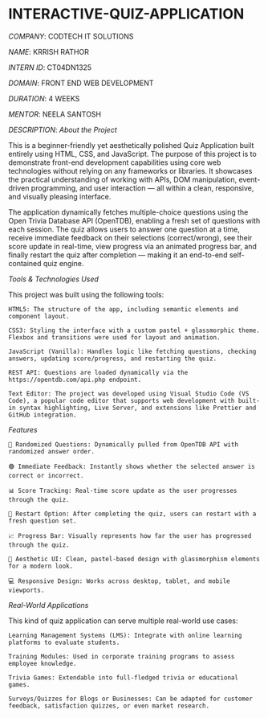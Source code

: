 # INTERACTIVE-QUIZ-APPLICATION

*COMPANY*: CODTECH IT SOLUTIONS

*NAME*: KRRISH RATHOR

*INTERN ID*: CT04DN1325

*DOMAIN*: FRONT END WEB DEVELOPMENT

*DURATION*: 4 WEEKS 

*MENTOR*: NEELA SANTOSH


*DESCRIPTION*:
*About the Project*

This is a beginner-friendly yet aesthetically polished Quiz Application built entirely using HTML, CSS, and JavaScript. The purpose of this project is to demonstrate front-end development capabilities using core web technologies without relying on any frameworks or libraries. It showcases the practical understanding of working with APIs, DOM manipulation, event-driven programming, and user interaction — all within a clean, responsive, and visually pleasing interface.

The application dynamically fetches multiple-choice questions using the Open Trivia Database API (OpenTDB), enabling a fresh set of questions with each session. The quiz allows users to answer one question at a time, receive immediate feedback on their selections (correct/wrong), see their score update in real-time, view progress via an animated progress bar, and finally restart the quiz after completion — making it an end-to-end self-contained quiz engine.

*Tools & Technologies Used*

This project was built using the following tools:

    HTML5: The structure of the app, including semantic elements and component layout.

    CSS3: Styling the interface with a custom pastel + glassmorphic theme. Flexbox and transitions were used for layout and animation.

    JavaScript (Vanilla): Handles logic like fetching questions, checking answers, updating score/progress, and restarting the quiz.

    REST API: Questions are loaded dynamically via the https://opentdb.com/api.php endpoint.

    Text Editor: The project was developed using Visual Studio Code (VS Code), a popular code editor that supports web development with built-in syntax highlighting, Live Server, and extensions like Prettier and GitHub integration.

*Features*

    🧠 Randomized Questions: Dynamically pulled from OpenTDB API with randomized answer order.

    🟢 Immediate Feedback: Instantly shows whether the selected answer is correct or incorrect.

    📊 Score Tracking: Real-time score update as the user progresses through the quiz.

    🔁 Restart Option: After completing the quiz, users can restart with a fresh question set.

    📈 Progress Bar: Visually represents how far the user has progressed through the quiz.

    🧊 Aesthetic UI: Clean, pastel-based design with glassmorphism elements for a modern look.

    💻 Responsive Design: Works across desktop, tablet, and mobile viewports.
    

*Real-World Applications*

This kind of quiz application can serve multiple real-world use cases:

    Learning Management Systems (LMS): Integrate with online learning platforms to evaluate students.

    Training Modules: Used in corporate training programs to assess employee knowledge.

    Trivia Games: Extendable into full-fledged trivia or educational games.

    Surveys/Quizzes for Blogs or Businesses: Can be adapted for customer feedback, satisfaction quizzes, or even market research.
